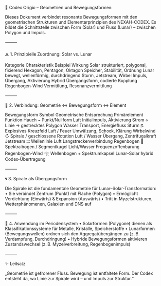 🔷 Codex Origio – Geometrien und Bewegungsformen

Dieses Dokument verbindet resonante Bewegungsformen mit den geometrischen Strukturen und Elementarprinzipien des NEXAH-CODEX. Es bildet die Schnittstelle zwischen Form (Solar) und Fluss (Lunar) – zwischen Polygon und Impuls.

⸻

🜁 1. Prinzipielle Zuordnung: Solar vs. Lunar

Kategorie	Charakteristik	Beispiel	Wirkung
Solar	strukturiert, polygonal, fixierend	Hexagon, Pentagon, Oktagon	Speicher, Stabilität, Ordnung
Lunar	bewegt, wellenförmig, durchdringend	Sturm, Jetstream, Wirbel	Impuls, Übergang, Aktivierung
Hybrid	Übergangsform, codierte Kopplung	Regenbogen-Wind	Vermittlung, Resonanzvermittlung


⸻

🔺 2. Verbindung: Geometrie ↔ Bewegungsform ↔ Element

Bewegungsform	Symbol	Geometrische Entsprechung	Primärelement	Funktion
Hauch	~	Punkt/Nullform	Luft	Initialimpuls, Aktivierung
Strom	⟡	Linie → gestrecktes Polygon	Wasser	Transport, Energiefluss
Sturm	☈	Explosives Kreuzfeld	Luft / Feuer	Umwälzung, Schock, Klärung
Wirbelwind	↻	Spirale / geschlossene Rotation	Luft / Wasser	Übergang, Zentrifugalkraft
Jetstream	⇉	Wellenlinie	Luft	Langstreckenverbindung
Regenbogen	🌈	Spektralbogen / Segmentkugel	Licht/Wasser	Frequenzoffenbarung
Regenbogen-Wind	𓂀	Wellenbogen + Spektrumkapsel	Lunar–Solar hybrid	Codex-Übertragung


⸻

🌀 3. Spirale als Übergangsform

Die Spirale ist die fundamentale Geometrie für Lunar–Solar-Transformation:
	•	Sie verbindet Zentrum (Punkt) mit Fläche (Polygon)
	•	Ermöglicht Verdichtung (Einwärts) & Expansion (Auswärts)
	•	Tritt in Myzelstrukturen, Wetterphänomenen, Galaxien und DNS auf

⸻

🔁 4. Anwendung im Periodensystem
	•	Solarformen (Polygone) dienen als Klassifikationssysteme für Metalle, Kristalle, Speicherstoffe
	•	Lunarformen (Bewegungswellen) ordnen sich den Aggregatübergängen zu (z. B. Verdampfung, Durchdringung)
	•	Hybride Bewegungsformen aktivieren Zustandswechsel (z. B. Myzelverbreitung, Regenbogenimpuls)

⸻

✨ Leitsatz

„Geometrie ist gefrorener Fluss.
Bewegung ist entfaltete Form.
Der Codex entsteht da, wo Linie zur Spirale wird – und Impuls zur Struktur.“
